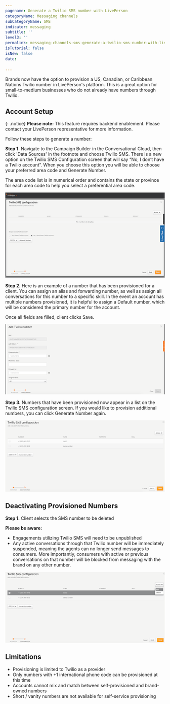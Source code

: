 ```yaml
---
pagename: Generate a Twilio SMS number with LivePerson
categoryName: Messaging channels
subCategoryName: SMS
indicator: messaging
subtitle: ''
level3: ''
permalink: messaging-channels-sms-generate-a-twilio-sms-number-with-liveperson.html
isTutorial: false
isNew: false
date:

---
```


Brands now have the option to provision a US, Canadian, or Caribbean Nations Twilio number in LivePerson's platform. This is a great option for small-to-medium businesses who do not already have numbers through Twilio.

## Account Setup

{: .notice}
**Please note:** This feature requires backend enablement. Please contact your LivePerson representative for more information.

Follow these steps to generate a number:

**Step 1.** Navigate to the Campaign Builder in the Conversational Cloud, then click 'Data Sources' in the footnote and choose Twilio SMS. There is a new option on the Twilio SMS Configuration screen that will say “No, I don’t have a Twilio account”. When you choose this option you will be able to choose your preferred area code and Generate Number.

The area code list is in numerical order and contains the state or province for each area code to help you select a preferential area code.

![](img/generate-a-twilio-sms-number-with-liveperson-1.png)

**Step 2.** Here is an example of a number that has been provisioned for a client. You can assign an alias and forwarding number, as well as assign all conversations for this number to a specific skill. In the event an account has multiple numbers provisioned, it is helpful to assign a Default number, which will be considered the primary number for the account.

Once all fields are filled, client clicks Save.

![](img/generate-a-twilio-sms-number-with-liveperson-2.png)

**Step 3.** Numbers that have been provisioned now appear in a list on the Twilio SMS configuration screen. If you would like to provision additional numbers, you can click Generate Number again.

![](img/generate-a-twilio-sms-number-with-liveperson-3.png)

## Deactivating Provisioned Numbers

**Step 1.** Client selects the SMS number to be deleted

**Please be aware:**
* Engagements utilizing Twilio SMS will need to be unpublished
* Any active conversations through that Twilio number will be immediately suspended, meaning the agents can no longer send messages to consumers. More importantly, consumers with active or previous conversations on that number will be blocked from messaging with the brand on any other number.

![](img/generate-a-twilio-sms-number-with-liveperson-4.png)

## Limitations

* Provisioning is limited to Twilio as a provider
* Only numbers with +1 international phone code can be provisioned at this time
* Accounts cannot mix and match between self-provisioned and brand-owned numbers
* Short / vanity numbers are not available for self-service provisioning
